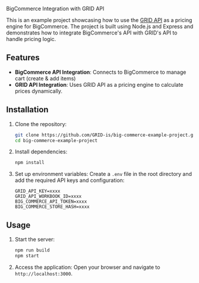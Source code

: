 BigCommerce Integration with GRID API

This is an example project showcasing how to use the [GRID API](https://grid.is) as a pricing engine for BigCommerce. The project is built using Node.js and Express and demonstrates how to integrate BigCommerce's API with GRID's API to handle pricing logic.

## Features

- **BigCommerce API Integration**: Connects to BigCommerce to manage cart (create & add items)
- **GRID API Integration**: Uses GRID API as a pricing engine to calculate prices dynamically.

## Installation

1. Clone the repository:

   ```bash
   git clone https://github.com/GRID-is/big-commerce-example-project.git
   cd big-commerce-example-project
   ```

2. Install dependencies:

   ```bash
   npm install
   ```

3. Set up environment variables:
   Create a `.env` file in the root directory and add the required API keys and configuration:
   ```
   GRID_API_KEY=xxxx
   GRID_API_WORKBOOK_ID=xxxx
   BIG_COMMERCE_API_TOKEN=xxxx
   BIG_COMMERCE_STORE_HASH=xxxx
   ```

## Usage

1. Start the server:

   ```bash
   npm run build
   npm start
   ```

2. Access the application:
   Open your browser and navigate to `http://localhost:3000`.


